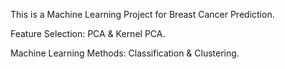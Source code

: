 This is a Machine Learning Project for Breast Cancer Prediction.


Feature Selection: PCA & Kernel PCA.

Machine Learning Methods: Classification & Clustering.
